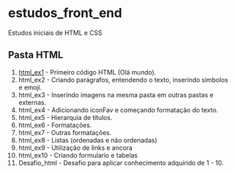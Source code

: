 # estudos_front_end  
Estudos iniciais de HTML e CSS
## Pasta HTML 

1. [html_ex1](html/html_ex01/index.htm) - Primeiro código HTML (Olá mundo).
2. html_ex2 - Criando parágrafos, entendendo o texto, inserindo simbolos e emoji. 
3. html_ex3 - Inserindo imagens na mesma pasta em outras pastas e externas.
4. html_ex4 - Adicionando iconFav e começando formatação do texto.
5. html_ex5 - Hierarquia de títulos.
6. html_ex6 - Formatações.
7. html_ex7 - Outras formatações.
8. html_ex8 - Listas (ordenadas e não ordenadas)
9. html_ex9 - Utilização de links e ancora 
10. html_ex10 - Criando formulario e tabelas
11. Desafio_html - Desafio para aplicar conhecimento adquirido de 1 - 10. 
